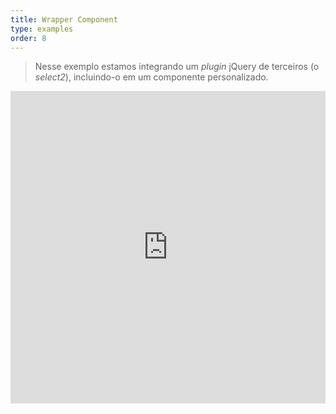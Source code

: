 ```yaml
---
title: Wrapper Component
type: examples
order: 8
---
```


> Nesse exemplo estamos integrando um _plugin_ jQuery de terceiros (o _select2_), incluindo-o em um componente personalizado.

<iframe width="100%" height="500" src="https://jsfiddle.net/chrisvfritz/d131Lebj/embedded/result,html,js,css" allowfullscreen="allowfullscreen" frameborder="0"></iframe>
